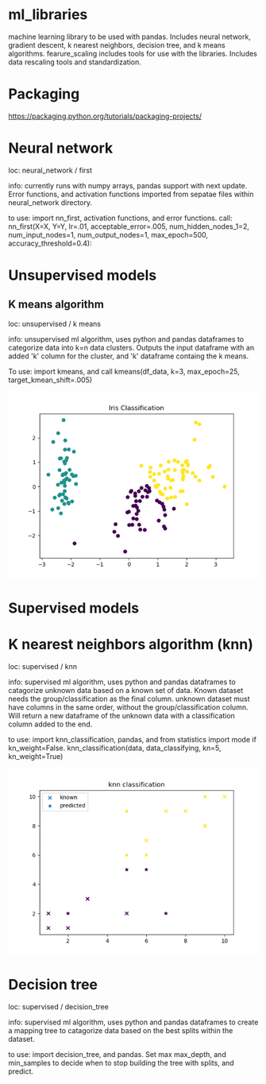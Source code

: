 # ml_libraries
machine learning library to be used with pandas. Includes neural network, gradient descent, k nearest neighbors, decision tree, and k means algorithms. 
fearure_scaling includes tools for use with the libraries. Includes data rescaling tools and standardization. 

# Packaging
https://packaging.python.org/tutorials/packaging-projects/

# Neural network
loc: neural_network / first

info: currently runs with numpy arrays, pandas support with next update. Error functions, and activation functions imported from sepatae files within neural_network directory. 

to use: import nn_first, activation functions, and error functions.
call: nn_first(X=X, Y=Y, lr=.01, acceptable_error=.005, num_hidden_nodes_1=2, num_input_nodes=1, num_output_nodes=1, max_epoch=500, accuracy_threshold=0.4):


# Unsupervised models
## K means algorithm
loc:  unsupervised / k means

info: unsupervised ml algorithm, uses python and pandas dataframes to categorize data into k=n data clusters. Outputs the input dataframe with an added 'k' column for the cluster, and 'k' dataframe containg the k means.

To use: import kmeans, and call kmeans(df_data, k=3, max_epoch=25, target_kmean_shift=.005)

![kmeans_iris_plot.png](https://github.com/jburs/ml_libraries/blob/main/ml_libraries/images/kmeans_iris_plot.png)


# Supervised models
# K nearest neighbors algorithm (knn)
loc: supervised / knn

info: supervised ml algorithm, uses python and pandas dataframes to catagorize unknown data based on a known set of data. Known dataset needs the group/classification as the final column. unknown dataset must have columns in the same order, without the group/classification column. Will return a new dataframe of the unknown data with a classification column added to the end. 

to use: import knn_classification, pandas, and from statistics import mode if kn_weight=False.
knn_classification(data, data_classifying, kn=5, kn_weight=True)

![knn_classification_plot.png](https://github.com/jburs/ml_libraries/blob/main/ml_libraries/images/knn_classification_plot.png)


# Decision tree
loc: supervised / decision_tree

info: supervised ml algorithm, uses python and pandas dataframes to create a mapping tree to catagorize data based on the best splits within the dataset. 

to use: import decision_tree, and pandas. Set max max_depth, and min_samples to decide when to stop building the tree with splits, and predict. 




